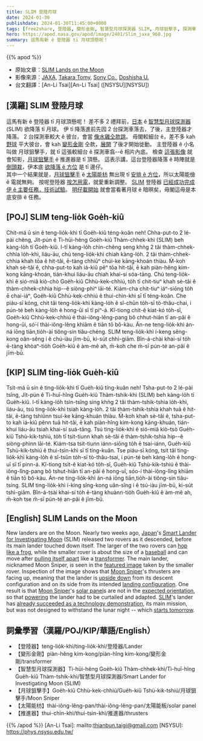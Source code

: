 ```yaml
---
title: SLIM 登陸月球
date: 2024-01-30
publishdate: 2024-01-30T11:45:00+0800
tags: [free2share, 登陸器, 變形金剛, 智慧型月球探測器 SLIM, 月球狙擊手, 探測車, 太陽能枋, 推進器]
hero: https://apod.nasa.gov/apod/image/2401/Slim_jaxa_960.jpg
summary: 這馬有新 ê 登陸器 tī 月球頂懸呢！
---
```


{{% apod %}}

- 原始文章：[SLIM Lands on the Moon](https://apod.nasa.gov/apod/ap240120.html)
- 影像來源：[JAXA](https://global.jaxa.jp/), [Takara Tomy](https://en.wikipedia.org/wiki/Tomy), [Sony Co.](https://en.wikipedia.org/wiki/Sony), [Doshisha U.](https://www.doshisha.ac.jp/en/)
- 台文翻譯：[An-Li Tsai][An-Li Tsai] ([NSYSU][NSYSU])

## [漢羅] SLIM 登陸月球
這馬有新 ê 登陸器 tī 月球頂懸呢！
差不多 2 禮拜前，[日本][Japan] ê [智慧型月球探測器][Smart Lander for Investigating Moon] (SLIM) 欲降落 tī 月球。
伊 tī 降落進前先囥 2 台探測車落去，了後，主登陸器才降落。
2 台探測車較大 ê 彼台，會當 [像水雞仝款跳][hop like a frog]。
毋閣較細台 ê，差不多 kah [野球][baseball] 平大彼台，會 kah [變形金剛][transformer] 仝款，[展開][pulling itself apart] 了後才開始徙動。
主登陸器 ê 小名叫做 月球狙擊手，就 tī 這張較細台 ê 探測車翕--ê 相片內底。
檢查 [這張影像][featured image] 就會知影，[月球狙擊手][Moon Sniper 1] ê 推進器是 tī 頂懸。
這表示講，這台登陸器降落 ê 時陣就是 [倒頭栽][upside down]，伊本底 [欲降落 ê 方位][landing configuration] 是 tī 邊仔。                                                                                                                                                                                                                                                                                                                                                                                                                                                                                                                                                                                                                                                                                                                                                                                                                                                                                                                                                                                                                                                                                                                                                                                                                                                                       
其中一个結果就是，[月球狙擊手][Moon Sniper 2] ê [太陽能枋][solar panel] 無出現 tī [安排 ê 方位][expected orientation]，所以太陽能儉 ê 電就無夠。
按呢登陸器 [按怎用電][powering]，就愛重新調整。
[SLIM][SLIM] 登陸器 [已經成功完成 伊 ê 主要任務，技術試驗][already succeeded as a technology demonstration]。
[明仔載開始][starts tomorrow] 就會當看著月球 ê 暗暝矣，毋閣這毋是本底安排 ê 任務。

## [POJ] SLIM teng-lio̍k Goe̍h-kiû
Chit-má ū sin ê teng-lio̍k-khì tī Goe̍h-kiû téng-koân neh!
Chha-put-to 2 lé-pài chêng, Ji̍t-pún ê Tì-hūi-hêng Goe̍h-kiû Thàm-chhek-khì (SLIM) beh kàng-lo̍h tī Goe̍h-kiû.
I-tī kàng-lo̍h chìn-chêng seng khǹg 2 tâi thàm-chhek-chhia lo̍h-khì, liáu-āu, chú teng-lio̍k-khì chiah kàng-lo̍h.
2 tâi thàm-chhek-chhia khah tōa ê hit-tâi, ē-tàng chhiūⁿ chúi-ke kāng-khoán thiàu.
M̄-koh khah sè-tâi ê, chha-put-to kah iá-kiû pêⁿ tōa hit-tâi, ē kah piàn-hêng kim-kong kāng-khoán, tián-khui liáu-āu chiah khai-sí sóa-tāng.
Chú teng-lio̍k-khì ê sió-miâ kiò-chò Goe̍h-kiû Chhù-kek-chhiú, to̍h tī chit-tiuⁿ khah sè-tâi ê thàm-chhek-chhia hip--ê siòng-phìⁿ lāi-té.
Kiám-cha chit-tiuⁿ iáⁿ-siōng to̍h ē chai-iáⁿ, Goe̍h-kiû Chhù-kek-chhiú ê thui-chìn-khì sī tī téng-koân.
Che piáu-sī kóng, chit tâi teng-lio̍k-khì kàng-lo̍h ê sî-chūn to̍h-sī tò-thâu-chai, i pún-té beh kàng-lo̍h ê hong-ūi sī tī piⁿ-á.
Kî-tiong chi̍t-ê kiat-kó to̍h-sī, Goe̍h-kiû Chhù-kek-chhiú ê thài-iông-lêng-pang bô chhut-hiān tī an-pâi ê hong-ūi, só͘-í thài-iông-lêng khiām ê tiān tō bô-kàu.
Án-ne teng-lio̍k-khì án-ná iōng tiān,tio̍h-ài tiông-sin tiâu-chéng.
SLIM teng-lio̍k-khì í-keng sêng-kong oân-sêng i ê chú-iàu jīm-bū, ki-su̍t chhì-giām.
Bîn-á-chài khai-sí to̍h ē-tàng khòaⁿ-tio̍h Goe̍h-kiû ê àm-mê ah, m̄-koh che m̄-sī pún-té an-pâi ê jīm-bū.

## [KIP] SLIM ting-lio̍k Gue̍h-kiû
Tsit-má ū sin ê ting-lio̍k-khì tī Gue̍h-kiû tíng-kuân neh!
Tsha-put-to 2 lé-pài tsîng, Ji̍t-pún ê Tì-huī-hîng Gue̍h-kiû Thàm-tshik-khì (SLIM) beh kàng-lo̍h tī Gue̍h-kiû.
I-tī kàng-lo̍h tsìn-tsîng sing khǹg 2 tâi thàm-tshik-tshia lo̍h-khì, liáu-āu, tsú ting-lio̍k-khì tsiah kàng-lo̍h.
2 tâi thàm-tshik-tshia khah tuā ê hit-tâi, ē-tàng tshiūnn tsuí-ke kāng-khuán thiàu.
M̄-koh khah sè-tâi ê, tsha-put-to kah iá-kiû pênn tuā hit-tâi, ē kah piàn-hîng kim-kong kāng-khuán, tián-khui liáu-āu tsiah khai-sí suá-tāng.
Tsú ting-lio̍k-khì ê sió-miâ kiò-tsò Gue̍h-kiû Tshù-kik-tshiú, to̍h tī tsit-tiunn khah sè-tâi ê thàm-tshik-tshia hip--ê siòng-phìnn lāi-té.
Kiám-tsa tsit-tiunn iánn-siōng to̍h ē tsai-iánn, Gue̍h-kiû Tshù-kik-tshiú ê thui-tsìn-khì sī tī tíng-kuân.
Tse piáu-sī kóng, tsit tâi ting-lio̍k-khì kàng-lo̍h ê sî-tsūn to̍h-sī tò-thâu-tsai, i pún-té beh kàng-lo̍h ê hong-uī sī tī pinn-á.
Kî-tiong tsi̍t-ê kiat-kó to̍h-sī, Gue̍h-kiû Tshù-kik-tshiú ê thài-iông-lîng-pang bô tshut-hiān tī an-pâi ê hong-uī, sóo-í thài-iông-lîng khiām ê tiān tō bô-kàu.
Án-ne ting-lio̍k-khì án-ná iōng tiān,tio̍h-ài tiông-sin tiâu-tsíng.
SLIM ting-lio̍k-khì í-king sîng-kong uân-sîng i ê tsú-iàu jīm-bū, ki-su̍t tshì-giām.
Bîn-á-tsài khai-sí to̍h ē-tàng khuànn-tio̍h Gue̍h-kiû ê àm-mê ah, m̄-koh tse m̄-sī pún-té an-pâi ê jīm-bū.

## [English] SLIM Lands on the Moon
New landers are on the Moon.
Nearly two weeks ago, [Japan][Japan]'s [Smart Lander for Investigating Moon][Smart Lander for Investigating Moon] (SLIM) released two rovers as it descended, before its main lander touched down itself.
The larger of the two rovers can [hop like a frog][hop like a frog], while the smaller rover is about the size of a [baseball][baseball] and can move after [pulling itself apart][pulling itself apart] like a [transformer][transformer].
The main lander, nicknamed Moon Sniper, is seen in the [featured image][featured image] taken by the smaller rover.
Inspection of the image shows that [Moon Sniper][Moon Sniper 1]'s thrusters are facing up, meaning that the lander is [upside down][upside down] from its descent configuration and on its side from its intended [landing configuration][landing configuration].
One result is that [Moon Sniper][Moon Sniper 2]'s [solar panel][solar panel]s are not in the [expected orientation][expected orientation], so that [powering][powering] the lander had to be curtailed and adapted.
[SLIM][SLIM]'s lander has [already succeeded as a technology demonstration][already succeeded as a technology demonstration], its main mission, but was not designed to withstand the lunar night -- which [starts tomorrow][starts tomorrow].

## 詞彙學習（漢羅/POJ/KIP/華語/English）
- 【登陸器】teng-lio̍k-khì/ting-lio̍k-khì/登陸器/Lander
- 【變形金剛】piàn-hêng kim-kong/piàn-hîng kim-kong/變形金剛/transformer
- 【智慧型月球探測器】Tì-hūi-hêng Goe̍h-kiû Thàm-chhek-khì/Tì-huī-hîng Gue̍h-kiû Thàm-tshik-khì/智慧型月球探測器/Smart Lander for Investigating Moon (SLIM)
- 【月球狙擊手】Goe̍h-kiû Chhù-kek-chhiú/Gue̍h-kiû Tshù-kik-tshiú/月球狙擊手/Moon Sniper
- 【太陽能枋】thài-iông-lêng-pan/thài-iông-lêng-pan/太陽能板/solar panel
- 【推進器】thui-chìn-khì/thui-tsìn-khì/推進器/thrusters

{{% /apod %}}
[An-Li Tsai]: mailto:thianbun.taigi@gmail.com
[NSYSU]: https://phys.nsysu.edu.tw/

[copyright]: https://apod.nasa.gov/apod/fap/lib/about_apod.html#srapply
[License]: https://creativecommons.org/licenses/by/3.0/

[Japan]:https://en.wikipedia.org/wiki/Japan
[Smart Lander for Investigating Moon]:https://www.isas.jaxa.jp/en/missions/spacecraft/current/slim.html
[hop like a frog]:https://youtu.be/tP2TWhDVPVY
[baseball]:https://en.wikipedia.org/wiki/Baseball_(ball)
[pulling itself apart]:https://youtu.be/F9ImPb8EnPU
[transformer]:https://www.newyorker.com/science/elements/a-mini-moon-rover-from-the-toy-company-that-created-transformers
[featured image]:https://www.jaxa.jp/press/2024/01/20240125-4_j.html
[Moon Sniper 1]:https://www.isas.jaxa.jp/en/missions/spacecraft/current/slim.html
[upside down]:https://img2.joyreactor.cc/pics/post/%D0%BA%D0%BE%D1%82%D1%8D-%D0%B6%D0%B8%D0%B2%D0%BD%D0%BE%D1%81%D1%82%D1%8C-3650094.jpeg
[landing configuration]:https://youtu.be/57hS8uLU7v4
[Moon Sniper 2]:https://global.jaxa.jp/countdown/slim_special_site.html
[solar panel]:https://apod.nasa.gov/apod/ap091130.html
[expected orientation]:https://www.nytimes.com/2024/01/25/science/japan-moon-lander-slim.html
[powering]:https://spaceplace.nasa.gov/what-powers-a-spacecraft/
[SLIM]:https://nssdc.gsfc.nasa.gov/nmc/spacecraft/display.action?id=2023-137D
[already succeeded as a technology demonstration]:https://youtu.be/nvXLt3ET9mE?t=11800
[starts tomorrow]:https://svs.gsfc.nasa.gov/5187/
